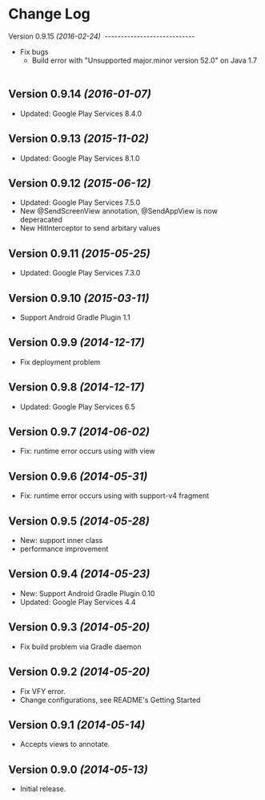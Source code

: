 Change Log
==========

Version 0.9.15 *(2016-02-24)*
 ----------------------------  

- Fix bugs 
  - Build error with "Unsupported major.minor version 52.0" on Java 1.7  


Version 0.9.14 *(2016-01-07)*
----------------------------

- Updated: Google Play Services 8.4.0


Version 0.9.13 *(2015-11-02)*
----------------------------

- Updated: Google Play Services 8.1.0


Version 0.9.12 *(2015-06-12)*
----------------------------

- Updated: Google Play Services 7.5.0
- New @SendScreenView annotation, @SendAppView is now deperacated
- New HitInterceptor to send arbitary values


Version 0.9.11 *(2015-05-25)*
----------------------------

- Updated: Google Play Services 7.3.0


Version 0.9.10 *(2015-03-11)*
----------------------------

- Support Android Gradle Plugin 1.1


Version 0.9.9 *(2014-12-17)*
----------------------------

- Fix deployment problem


Version 0.9.8 *(2014-12-17)*
----------------------------

- Updated: Google Play Services 6.5


Version 0.9.7 *(2014-06-02)*
----------------------------

- Fix: runtime error occurs using with view


Version 0.9.6 *(2014-05-31)*
----------------------------

- Fix: runtime error occurs using with support-v4 fragment


Version 0.9.5 *(2014-05-28)*
----------------------------

- New: support inner class
- performance improvement


Version 0.9.4 *(2014-05-23)*
----------------------------

- New: Support Android Gradle Plugin 0.10
- Updated: Google Play Services 4.4


Version 0.9.3 *(2014-05-20)*
----------------------------

- Fix build problem via Gradle daemon


Version 0.9.2 *(2014-05-20)*
----------------------------

- Fix VFY error.
- Change configurations, see README's Getting Started

Version 0.9.1 *(2014-05-14)*
----------------------------

- Accepts views to annotate.


Version 0.9.0 *(2014-05-13)*
----------------------------

- Initial release.
